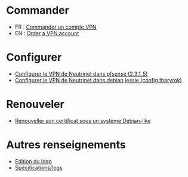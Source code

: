<!-- TITLE: VPN -->
<!-- SUBTITLE: Documentation sur notre VPN -->

# Commander

- FR : [Commander un compte VPN](vpn/commander)
- EN : [Order a VPN account](vpn/order)

# Configurer

- [Configurer le VPN de Neutrinet dans pfsense (2.3.1_5)](vpn/pfsense)
- [Configurer le VPN de Neutrinet dans debian jessie (config tharyrok)](vpn/debian-tharyrok)

# Renouveler

- [Renouveller son certificat sous un système Debian-like](vpn/renew-cert)

# Autres renseignements

- [Edition du ldap](ldap)
- [Spécifications/logs](vpn/specifications)

